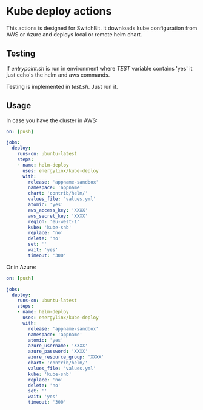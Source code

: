 # Kube deploy actions

This actions is designed for SwitchBit. It downloads kube configuration from AWS or Azure and deploys local or remote helm chart.

## Testing

If *entrypoint.sh* is run in environment where *TEST* variable contains 'yes' it just echo's the helm and aws commands.

Testing is implemented in *test.sh*. Just run it.

## Usage

In case you have the cluster in AWS:

```yaml
on: [push]

jobs:
  deploy:
    runs-on: ubuntu-latest
    steps:
    - name: helm-deploy
      uses: energylinx/kube-deploy
      with:
        release: 'appname-sandbox'
        namespace: 'appname'
        chart: 'contrib/helm/'
        values_file: 'values.yml'
        atomic: 'yes'
        aws_access_key: 'XXXX'
        aws_secret_key: 'XXXX'
        region: 'eu-west-1'
        kube: 'kube-snb'
        replace: 'no'
        delete: 'no'
        set: ''
        wait: 'yes'
        timeout: '300'
```

Or in Azure:

```yaml
on: [push]

jobs:
  deploy:
    runs-on: ubuntu-latest
    steps:
    - name: helm-deploy
      uses: energylinx/kube-deploy
      with:
        release: 'appname-sandbox'
        namespace: 'appname'
        atomic: 'yes'
        azure_username: 'XXXX'
        azure_password: 'XXXX'
        azure_resource_group: 'XXXX'
        chart: 'contrib/helm/'
        values_file: 'values.yml'
        kube: 'kube-snb'
        replace: 'no'
        delete: 'no'
        set: ''
        wait: 'yes'
        timeout: '300'
```
